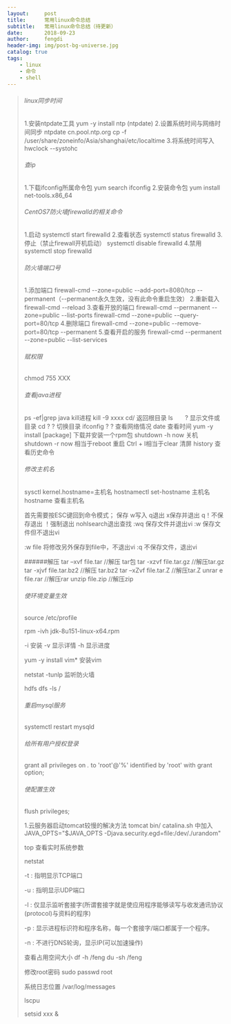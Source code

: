 ```yaml
---
layout:     post
title:      常用linux命令总结
subtitle:   常用linux命令总结（待更新）
date:       2018-09-23
author:     fengdi
header-img: img/post-bg-universe.jpg
catalog: true
tags:
    - linux
    - 命令
    - shell
---
```


>###### linux同步时间
>1.安装ntpdate工具
>yum -y install ntp (ntpdate)
>2.设置系统时间与网络时间同步
>ntpdate cn.pool.ntp.org
>cp -f /user/share/zoneinfo/Asia/shanghai/etc/localtime
>3.将系统时间写入
>hwclock --systohc
>
>###### 查ip
>1.下载ifconfig所属命令包
>yum search ifconfig
>2.安装命令包
>yum install net-tools.x86_64
>
>###### CentOS7防火墙firewalld的相关命令
>1.启动
>systemctl start firewalld
>2.查看状态
>systemctl status firewalld
>3.停止（禁止firewall开机启动）
>systemctl disable firewalld
>4.禁用
>systemctl stop firewalld
>
>###### 防火墙端口号
>1.添加端口
>firewall-cmd --zone=public --add-port=8080/tcp --permanent（--permanent永久生效，没有此命令重启生效）
>2.重新载入
>firewall-cmd --reload
>3.查看开放的端口
>firewall-cmd --permanent --zone=public --list-ports
>firewall-cmd --zone=public --query-port=80/tcp
>4.删除端口
>firewall-cmd --zone=public --remove-port=80/tcp --permanent
>5.查看开启的服务
>firewall-cmd --permanent --zone=public --list-services
>
>###### 赋权限
>chmod 755 XXX
>
>###### 查看java进程
>ps -ef|grep java
>kill进程
>kill -9 xxxx
>cd/        返回根目录
>ls　　?        显示文件或目录
>cd ? ?        切换目录
>ifconfig ? ?  查看网络情况
>date        查看时间
>yum -y install [package]        下载并安装一个rpm包
>shutdown -h now                关机
>shutdown -r now    相当于reboot    重启
>Ctrl + l相当于clear            清屏
>history                        查看历史命令
>
>###### 修改主机名
>sysctl kernel.hostname=主机名
>hostnamectl set-hostname 主机名
>hostname 查看主机名
>
>首先需要按ESC键回到命令模式；
>保存   w写入 q退出  x保存并退出 q！不保存退出  ！强制退出  nohlsearch退出查找
>:wq 保存文件并退出vi
>:w 保存文件但不退出vi
>
>:w file 将修改另外保存到file中，不退出vi
>:q 不保存文件，退出vi
>
>######解压
>tar –xvf file.tar //解压 tar包
>tar -xzvf file.tar.gz //解压tar.gz
>tar -xjvf file.tar.bz2   //解压 tar.bz2
>tar –xZvf file.tar.Z   //解压tar.Z
>unrar e file.rar //解压rar
>unzip file.zip //解压zip
>
>###### 使环境变量生效
>source /etc/profile
>
>rpm -ivh jdk-8u151-linux-x64.rpm
>
>-i 安装
>-v 显示详情
>-h 显示进度
>
>yum -y install vim*   安装vim
>
>netstat -tunlp  监听防火墙
>
>hdfs dfs -ls /
>
>###### 重启mysql服务
>systemctl restart mysqld
>
>###### 给所有用户授权登录
>grant all privileges on *.* to 'root'@'%' identified by 'root' with grant option;
>###### 使配置生效
>flush privileges;
>
>1.云服务器启动tomcat较慢的解决方法
>tomcat bin/ catalina.sh 中加入
>JAVA_OPTS="$JAVA_OPTS -Djava.security.egd=file:/dev/./urandom"
>
>top
>查看实时系统参数
>
>netstat
>
>-t : 指明显示TCP端口
>
>-u : 指明显示UDP端口
>
>-l : 仅显示监听套接字(所谓套接字就是使应用程序能够读写与收发通讯协议(protocol)与资料的程序)
>
>-p : 显示进程标识符和程序名称，每一个套接字/端口都属于一个程序。
>
>-n : 不进行DNS轮询，显示IP(可以加速操作)
>
>查看占用空间大小
>df -h /feng
>du -sh /feng
>
>修改root密码
>sudo passwd root
>
>系统日志位置
> /var/log/messages
>
>lscpu
>
>setsid xxx &
